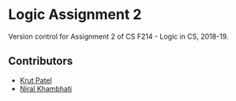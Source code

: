 # Logic Assignment 2

Version control for Assignment 2 of CS F214 - Logic in CS, 2018-19.

## Contributors

+ [Krut Patel](@mach64)
+ [Niral Khambhati](@niralk)

